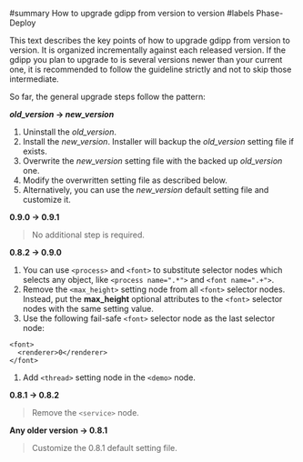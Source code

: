 ﻿#summary How to upgrade gdipp from version to version
#labels Phase-Deploy

This text describes the key points of how to upgrade gdipp from version to version. It is organized incrementally against each released version. If the gdipp you plan to upgrade to is several versions newer than your current one, it is recommended to follow the guideline strictly and not to skip those intermediate.

So far, the general upgrade steps follow the pattern:

**_old\_version_ -> _new\_version_**
  1. Uninstall the _old\_version_.
  1. Install the _new\_version_. Installer will backup the _old\_version_ setting file if exists.
  1. Overwrite the _new\_version_ setting file with the backed up _old\_version_ one.
  1. Modify the overwritten setting file as described below.
  1. Alternatively, you can use the _new\_version_ default setting file and customize it.


**0.9.0 -> 0.9.1**
> No additional step is required.


**0.8.2 -> 0.9.0**
  1. You can use `<process>` and `<font>` to substitute selector nodes which selects any object, like `<process name=".*">` and `<font name=".+">`.
  1. Remove the `<max_height>` setting node from all `<font>` selector nodes. Instead, put the **max\_height** optional attributes to the `<font>` selector nodes with the same setting value.
  1. Use the following fail-safe `<font>` selector node as the last selector node:
```
<font>
  <renderer>0</renderer>
</font>
```
  1. Add `<thread>` setting node in the `<demo>` node.


**0.8.1 -> 0.8.2**
> Remove the `<service>` node.


**Any older version -> 0.8.1**
> Customize the 0.8.1 default setting file.